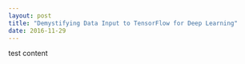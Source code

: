```yaml
---
layout: post
title: "Demystifying Data Input to TensorFlow for Deep Learning"
date: 2016-11-29
---
```



test content
